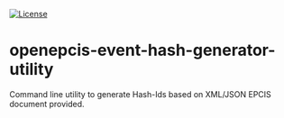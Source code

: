 [![License](https://img.shields.io/badge/License-Apache_2.0-blue.svg)](https://opensource.org/licenses/Apache-2.0)

# openepcis-event-hash-generator-utility

Command line utility to generate Hash-Ids based on XML/JSON EPCIS document provided.

